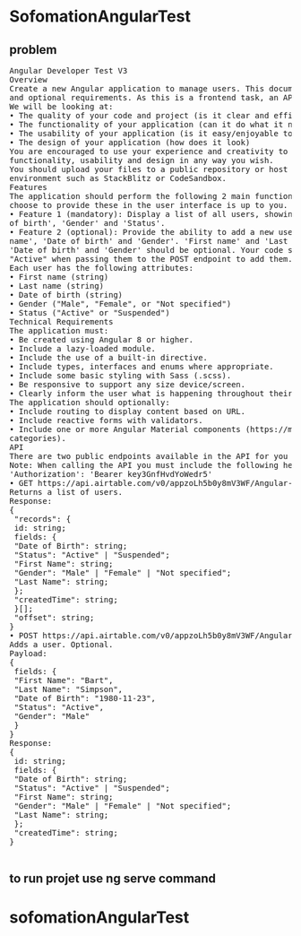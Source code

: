 # SofomationAngularTest

## problem

<pre>
Angular Developer Test V3
Overview
Create a new Angular application to manage users. This document documents the mandatory
and optional requirements. As this is a frontend task, an API with data is provided (see API).
We will be looking at:
• The quality of your code and project (is it clear and efficient, is it well organised)
• The functionality of your application (can it do what it needs to)
• The usability of your application (is it easy/enjoyable to use)
• The design of your application (how does it look)
You are encouraged to use your experience and creativity to enhance the application's
functionality, usability and design in any way you wish.
You should upload your files to a public repository or host your files in an online development
environment such as StackBlitz or CodeSandbox.
Features
The application should perform the following 2 main functions (feature 2 is optional). How you
choose to provide these in the user interface is up to you.
• Feature 1 (mandatory): Display a list of all users, showing their 'First name', 'Last name', 'Date
of birth', 'Gender' and 'Status'.
• Feature 2 (optional): Provide the ability to add a new user, including their 'First name', 'Last
name', 'Date of birth' and 'Gender'. 'First name' and 'Last name' should be mandatory, but
'Date of birth' and 'Gender' should be optional. Your code should assign users with a status of
"Active" when passing them to the POST endpoint to add them.
Each user has the following attributes:
• First name (string)
• Last name (string)
• Date of birth (string)
• Gender ("Male", "Female", or "Not specified")
• Status ("Active" or "Suspended")
Technical Requirements
The application must:
• Be created using Angular 8 or higher.
• Include a lazy-loaded module.
• Include the use of a built-in directive.
• Include types, interfaces and enums where appropriate.
• Include some basic styling with Sass (.scss).
• Be responsive to support any size device/screen.
• Clearly inform the user what is happening throughout their use of the application.
The application should optionally:
• Include routing to display content based on URL.
• Include reactive forms with validators.
• Include one or more Angular Material components (https://material.angular.io/components/
categories).
API
There are two public endpoints available in the API for you to use.
Note: When calling the API you must include the following header:
'Authorization': 'Bearer key3GnfHvdYoWedr5'
• GET https://api.airtable.com/v0/appzoLh5b0y8mV3WF/Angular-Test-Users
Returns a list of users.
Response:
{
 "records": {
 id: string;
 fields: {
 "Date of Birth": string;
 "Status": "Active" | "Suspended";
 "First Name": string;
 "Gender": "Male" | "Female" | "Not specified";
 "Last Name": string;
 };
 "createdTime": string;
 }[];
 "offset": string;
}
• POST https://api.airtable.com/v0/appzoLh5b0y8mV3WF/Angular-Test-Users
Adds a user. Optional.
Payload:
{
 fields: {
 "First Name": "Bart",
 "Last Name": "Simpson",
 "Date of Birth": "1980-11-23",
 "Status": "Active",
 "Gender": "Male"
 }
}
Response:
{
 id: string;
 fields: {
 "Date of Birth": string;
 "Status": "Active" | "Suspended";
 "First Name": string;
 "Gender": "Male" | "Female" | "Not specified";
 "Last Name": string;
 };
 "createdTime": string;
} 

</pre>

## to run projet use ng serve command
# sofomationAngularTest
